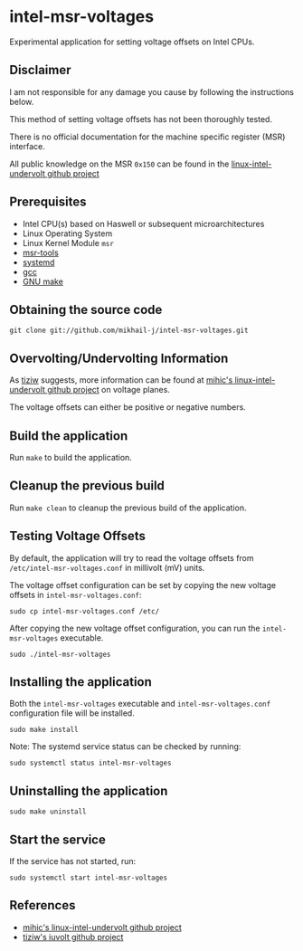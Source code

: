 # intel-msr-voltages
Experimental application for setting voltage offsets on Intel CPUs.

## Disclaimer
I am not responsible for any damage you cause by following the instructions below.

This method of setting voltage offsets has not been thoroughly tested.

There is no official documentation for the machine specific register (MSR) interface.

All public knowledge on the MSR `0x150` can be found in the [linux-intel-undervolt github project](https://github.com/mihic/linux-intel-undervolt)

## Prerequisites
- Intel CPU(s) based on Haswell or subsequent microarchitectures
- Linux Operating System
- Linux Kernel Module `msr`
- [msr-tools](https://github.com/01org/msr-tools)
- [systemd](https://www.freedesktop.org/wiki/Software/systemd/)
- [gcc](http://gcc.gnu.org/)
- [GNU make](http://www.gnu.org/software/make)

## Obtaining the source code
```
git clone git://github.com/mikhail-j/intel-msr-voltages.git
```

## Overvolting/Undervolting Information
As [tiziw](https://github.com/tiziw/iuvolt) suggests, more information can be found at [mihic's linux-intel-undervolt github project](https://github.com/mihic/linux-intel-undervolt) on voltage planes.

The voltage offsets can either be positive or negative numbers.

## Build the application
Run `make` to build the application.

## Cleanup the previous build
Run `make clean` to cleanup the previous build of the application.

## Testing Voltage Offsets
By default, the application will try to read the voltage offsets from `/etc/intel-msr-voltages.conf` in millivolt (mV) units.

The voltage offset configuration can be set by copying the new voltage offsets in `intel-msr-voltages.conf`:
```
sudo cp intel-msr-voltages.conf /etc/
```

After copying the new voltage offset configuration, you can run the `intel-msr-voltages` executable.
```
sudo ./intel-msr-voltages
```

## Installing the application
Both the `intel-msr-voltages` executable and `intel-msr-voltages.conf` configuration file will be installed.

```
sudo make install
```

Note: The systemd service status can be checked by running:
```
sudo systemctl status intel-msr-voltages
```

## Uninstalling the application
```
sudo make uninstall
```

## Start the service
If the service has not started, run:
```
sudo systemctl start intel-msr-voltages
```

## References
- [mihic's linux-intel-undervolt github project](https://github.com/mihic/linux-intel-undervolt)
- [tiziw's iuvolt github project](https://github.com/tiziw/iuvolt)